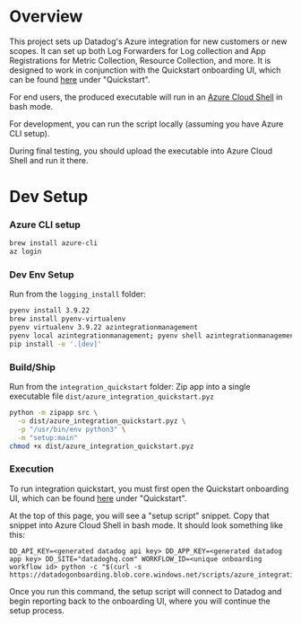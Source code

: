 # Overview
This project sets up Datadog's Azure integration for new customers or new scopes. It can set up both Log Forwarders for Log collection and App Registrations for Metric
Collection, Resource Collection, and more. It is designed to work in conjunction with the Quickstart onboarding UI, which can be found [here](https://app.datadoghq.com/integrations/azure/add?config_azure-new-onboarding=true) under "Quickstart".

For end users, the produced executable will run in an [Azure Cloud Shell](https://learn.microsoft.com/en-us/azure/cloud-shell/get-started/classic?tabs=azurecli) in bash mode. 

For development, you can run the script locally (assuming you have Azure CLI setup). 

During final testing, you should upload the executable into Azure Cloud Shell and run it there. 

# Dev Setup
### Azure CLI setup
```bash
brew install azure-cli
az login
```

### Dev Env Setup 
Run from the `logging_install` folder:
```bash
pyenv install 3.9.22
brew install pyenv-virtualenv
pyenv virtualenv 3.9.22 azintegrationmanagement
pyenv local azintegrationmanagement; pyenv shell azintegrationmanagement
pip install -e '.[dev]'
```

### Build/Ship
Run from the `integration_quickstart` folder:
Zip app into a single executable file `dist/azure_integration_quickstart.pyz`

```bash
python -m zipapp src \
  -o dist/azure_integration_quickstart.pyz \
  -p "/usr/bin/env python3" \
  -m "setup:main"
chmod +x dist/azure_integration_quickstart.pyz
```

### Execution
To run integration quickstart, you must first open the Quickstart onboarding UI, which can be found [here](https://app.datadoghq.com/integrations/azure/add?config_azure-new-onboarding=true) under "Quickstart".

At the top of this page, you will see a "setup script" snippet. Copy that snippet into Azure Cloud Shell in bash mode. It should look something like this:
```
DD_API_KEY=<generated datadog api key> DD_APP_KEY=<generated datadog app key> DD_SITE="datadoghq.com" WORKFLOW_ID=<unique onboarding workflow id> python -c "$(curl -s https://datadogonboarding.blob.core.windows.net/scripts/azure_integration_quickstart.pyz)" 
```

Once you run this command, the setup script will connect to Datadog and begin reporting back to the onboarding UI, where you will continue the setup process.